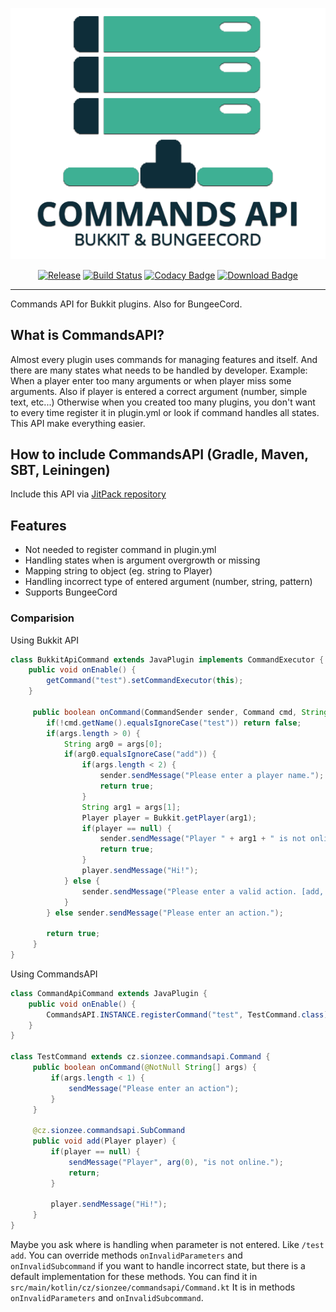 <p align="center"><img alt="CommandsAPI Logo" src="/logo.png?raw=true"/></p>
<p align="center">
<a href="https://jitpack.io/#sionzeecz/bukkit-commands-api"><img alt="Release" src="https://jitpack.io/v/sionzeecz/bukkit-commands-api.svg"/></a>
<a href="https://travis-ci.org/sionzeecz/bukkit-commands-api"><img alt="Build Status" src="https://travis-ci.org/sionzeecz/bukkit-commands-api.svg?branch=master"/></a>
<a href="https://www.codacy.com/app/sionzeecz/bukkit-commands-api?utm_source=github.com&amp;utm_medium=referral&amp;utm_content=sionzeecz/bukkit-commands-api&amp;utm_campaign=Badge_Grade"><img alt="Codacy Badge" src="https://api.codacy.com/project/badge/Grade/f3b13a74e9a64e46997bde6eb589f3cf"/></a>
<a href="https://jitpack.io/#sionzeecz/bukkit-commands-api"><img alt="Download Badge" src="https://jitpack.io/v/sionzeecz/bukkit-commands-api/total.svg"/></a>
</p>

-----

Commands API for Bukkit plugins. Also for BungeeCord.
## What is CommandsAPI?
Almost every plugin uses commands for managing features and itself. And there are many states what needs to be handled by developer.
Example: When a player enter too many arguments or when player miss some arguments.
Also if player is entered a correct argument (number, simple text, etc...)
Otherwise when you created too many plugins, you don't want to every time register it in plugin.yml or look if command handles all states.
This API make everything easier.

## How to include CommandsAPI (Gradle, Maven, SBT, Leiningen)
Include this API via [JitPack repository](https://jitpack.io/#sionzeecz/bukkit-commands-api)


## Features
* Not needed to register command in plugin.yml
* Handling states when is argument overgrowth or missing
* Mapping string to object (eg. string to Player)
* Handling incorrect type of entered argument (number, string, pattern)
* Supports BungeeCord

### Comparision
Using Bukkit API
```java
class BukkitApiCommand extends JavaPlugin implements CommandExecutor {
    public void onEnable() {
        getCommand("test").setCommandExecutor(this);
    }
     
     public boolean onCommand(CommandSender sender, Command cmd, String commandLabel, String[] args) {
        if(!cmd.getName().equalsIgnoreCase("test")) return false;
        if(args.length > 0) {
            String arg0 = args[0];
            if(arg0.equalsIgnoreCase("add")) {
                if(args.length < 2) {
                    sender.sendMessage("Please enter a player name.");
                    return true;
                }
                String arg1 = args[1];
                Player player = Bukkit.getPlayer(arg1);
                if(player == null) {
                    sender.sendMessage("Player " + arg1 + " is not online");
                    return true;
                }
                player.sendMessage("Hi!");
            } else {
                sender.sendMessage("Please enter a valid action. [add, del, edit]");
            }
        } else sender.sendMessage("Please enter an action.");
      
        return true; 
     }   
}
```
Using CommandsAPI
```java
class CommandApiCommand extends JavaPlugin {
    public void onEnable() {
        CommandsAPI.INSTANCE.registerCommand("test", TestCommand.class);
    }
}

class TestCommand extends cz.sionzee.commandsapi.Command {
     public boolean onCommand(@NotNull String[] args) {
         if(args.length < 1) {
             sendMessage("Please enter an action");
         }
     }
     
     @cz.sionzee.commandsapi.SubCommand
     public void add(Player player) {
         if(player == null) {
             sendMessage("Player", arg(0), "is not online.");
             return;
         }
         
         player.sendMessage("Hi!");
     }
}
```

Maybe you ask where is handling when parameter <player> is not entered. Like `/test add`.
You can override methods `onInvalidParameters` and `onInvalidSubcommand` if you want to handle incorrect state, but there is a default implementation for these methods.
You can find it in ``src/main/kotlin/cz/sionzee/commandsapi/Command.kt`` It is in methods `onInvalidParameters` and `onInvalidSubcommand`. 

